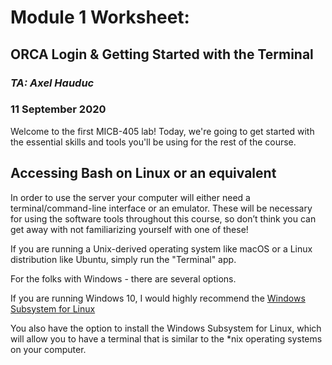 # Module 1 Worksheet:
## ORCA Login & Getting Started with the Terminal
### *TA: Axel Hauduc*
### 11 September 2020
Welcome to the first MICB-405 lab! Today, we're going to get started with the essential skills and tools you'll be using for the rest of the course.

## Accessing Bash on Linux or an equivalent
In order to use the server your computer will either need a terminal/command-line interface or an emulator. These will be necessary for using the software tools throughout this course, so don’t think you can get away with not familiarizing yourself with one of these! 

If you are running a Unix-derived operating system like macOS or a Linux distribution like Ubuntu, simply run the "Terminal" app.

For the folks with Windows - there are several options.

If you are running Windows 10, I would highly recommend the [Windows Subsystem for Linux](https://www.microsoft.com/en-ca/p/ubuntu/9nblggh4msv6?activetab=pivot:overviewtab)

You also have the option to install the Windows Subsystem for Linux, which will allow you to have a terminal that is similar to the *nix operating systems on your computer.
